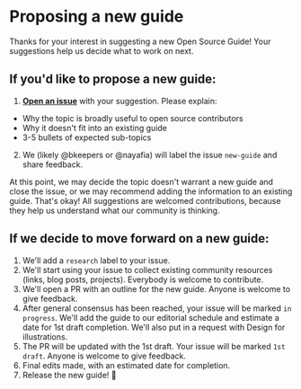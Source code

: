 # Proposing a new guide

Thanks for your interest in suggesting a new Open Source Guide! Your suggestions help us decide what to work on next.

## If you'd like to propose a new guide:

1. **[Open an issue](https://github.com/github/opensource.guide/issues)** with your suggestion. Please explain:
  * Why the topic is broadly useful to open source contributors
  * Why it doesn't fit into an existing guide
  * 3-5 bullets of expected sub-topics
2. We (likely @bkeepers or @nayafia) will label the issue ```new-guide``` and share feedback.

At this point, we may decide the topic doesn't warrant a new guide and close the issue, or we may recommend adding the information to an existing guide. That's okay! All suggestions are welcomed contributions, because they help us understand what our community is thinking.

## If we decide to move forward on a new guide:

1. We'll add a ```research``` label to your issue.
2. We'll start using your issue to collect existing community resources (links, blog posts, projects). Everybody is welcome to contribute.
3. We'll open a PR with an outline for the new guide. Anyone is welcome to give feedback.
4. After general consensus has been reached, your issue will be marked ```in progress```. We'll add the guide to our editorial schedule and estimate a date for 1st draft completion. We'll also put in a request with Design for illustrations.
5. The PR will be updated with the 1st draft. Your issue will be marked ```1st draft```. Anyone is welcome to give feedback.
6. Final edits made, with an estimated date for completion.
7. Release the new guide! 🎉
